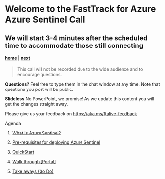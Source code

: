 # Welcome to the FastTrack for Azure Azure Sentinel Call
## We will start 3-4 minutes after the scheduled time to accommodate those still connecting

#### [home](./welcome.md)  | [next](./Pre-requisites.md)

> This call will not be recorded due to the wide audience and to encourage questions.

**Questions?** Feel free to type them in the chat window at any time. Note that questions you post will be public. 

**Slideless** No PowerPoint, we promise! As we update this content you will get the changes straight away.

Please give us your feedback on https://aka.ms/ftalive-feedback

Agenda
1. [What is Azure Sentinel?](./Introduction.md)
1. [Pre-requisites for deploying Azure Sentinel](https://docs.microsoft.com/en-us/azure/sentinel/prerequisites)
1. [QuickStart](https://docs.microsoft.com/en-us/azure/sentinel/quickstart-onboard)

2. [Walk through [Portal]](https://portal.azure.com/#blade/Microsoft_Azure_Security_Insights/WorkspaceSelectorBlade)

3. [Take aways (Go Do)](./take-aways.md)
